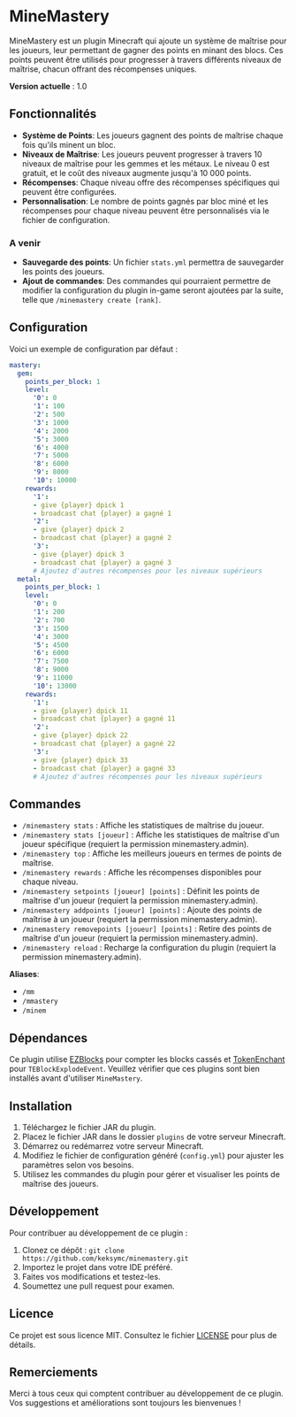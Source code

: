 # MineMastery

MineMastery est un plugin Minecraft qui ajoute un système de maîtrise pour les joueurs, leur permettant de gagner des points en minant des blocs. Ces points peuvent être utilisés pour progresser à travers différents niveaux de maîtrise, chacun offrant des récompenses uniques.

**Version actuelle** : 1.0

## Fonctionnalités

- **Système de Points**: Les joueurs gagnent des points de maîtrise chaque fois qu'ils minent un bloc.
- **Niveaux de Maîtrise**: Les joueurs peuvent progresser à travers 10 niveaux de maîtrise pour les gemmes et les métaux. Le niveau 0 est gratuit, et le coût des niveaux augmente jusqu'à 10 000 points.
- **Récompenses**: Chaque niveau offre des récompenses spécifiques qui peuvent être configurées.
- **Personnalisation**: Le nombre de points gagnés par bloc miné et les récompenses pour chaque niveau peuvent être personnalisés via le fichier de configuration.

### A venir

- **Sauvegarde des points**: Un fichier `stats.yml` permettra de sauvegarder les points des joueurs.
- **Ajout de commandes**: Des commandes qui pourraient permettre de modifier la configuration du plugin in-game seront ajoutées par la suite, telle que `/minemastery create [rank]`.
  
## Configuration

Voici un exemple de configuration par défaut :

```yaml
mastery:
  gem:
    points_per_block: 1
    level:
      '0': 0
      '1': 100
      '2': 500
      '3': 1000
      '4': 2000
      '5': 3000
      '6': 4000
      '7': 5000
      '8': 6000
      '9': 8000
      '10': 10000
    rewards:
      '1':
      - give {player} dpick 1
      - broadcast chat {player} a gagné 1
      '2':
      - give {player} dpick 2
      - broadcast chat {player} a gagné 2
      '3':
      - give {player} dpick 3
      - broadcast chat {player} a gagné 3
      # Ajoutez d'autres récompenses pour les niveaux supérieurs
  metal:
    points_per_block: 1
    level:
      '0': 0
      '1': 200
      '2': 700
      '3': 1500
      '4': 3000
      '5': 4500
      '6': 6000
      '7': 7500
      '8': 9000
      '9': 11000
      '10': 13000
    rewards:
      '1':
      - give {player} dpick 11
      - broadcast chat {player} a gagné 11
      '2':
      - give {player} dpick 22
      - broadcast chat {player} a gagné 22
      '3':
      - give {player} dpick 33
      - broadcast chat {player} a gagné 33
      # Ajoutez d'autres récompenses pour les niveaux supérieurs
```
## Commandes

- `/minemastery stats` : Affiche les statistiques de maîtrise du joueur.
- `/minemastery stats [joueur]` : Affiche les statistiques de maîtrise d'un joueur spécifique (requiert la permission minemastery.admin).
- `/minemastery top` : Affiche les meilleurs joueurs en termes de points de maîtrise.
- `/minemastery rewards` : Affiche les récompenses disponibles pour chaque niveau.
- `/minemastery setpoints [joueur] [points]` : Définit les points de maîtrise d'un joueur (requiert la permission minemastery.admin).
- `/minemastery addpoints [joueur] [points]` : Ajoute des points de maîtrise à un joueur (requiert la permission minemastery.admin).
- `/minemastery removepoints [joueur] [points]` : Retire des points de maîtrise d'un joueur (requiert la permission minemastery.admin).
- `/minemastery reload` : Recharge la configuration du plugin (requiert la permission minemastery.admin).

**Aliases**:
- `/mm`
- `/mmastery`
- `/minem`

## Dépendances

Ce plugin utilise [EZBlocks](https://www.spigotmc.org/resources/ezblocks.1499/) pour compter les blocks cassés et [TokenEnchant](https://polymart.org/resource/tokenenchant-1-7-10-1-20-x.155) pour `TEBlockExplodeEvent`. Veuillez vérifier que ces plugins sont bien installés avant d'utiliser `MineMastery`.

## Installation

1. Téléchargez le fichier JAR du plugin.
2. Placez le fichier JAR dans le dossier `plugins` de votre serveur Minecraft.
3. Démarrez ou redémarrez votre serveur Minecraft.
4. Modifiez le fichier de configuration généré (`config.yml`) pour ajuster les paramètres selon vos besoins.
5. Utilisez les commandes du plugin pour gérer et visualiser les points de maîtrise des joueurs.

## Développement

Pour contribuer au développement de ce plugin :

1. Clonez ce dépôt : `git clone https://github.com/keksymc/minemastery.git`
2. Importez le projet dans votre IDE préféré.
3. Faites vos modifications et testez-les.
4. Soumettez une pull request pour examen.

## Licence

Ce projet est sous licence MIT. Consultez le fichier [LICENSE](LICENSE) pour plus de détails.

## Remerciements

Merci à tous ceux qui comptent contribuer au développement de ce plugin. Vos suggestions et améliorations sont toujours les bienvenues !
